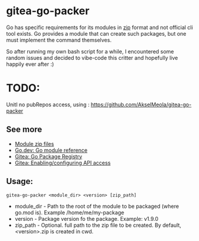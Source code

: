 # gitea-go-packer

Go has specific requirements for its modules in [zip](https://go.dev/ref/mod#zip-files) format and not official cli tool exists.
Go provides a module that can create such packages, but one must implement the command themselves. 

So after running my own bash script for a while, I encountered some random issues and decided to vibe-code 
this critter and hopefully live happily ever after :) 


# TODO: 
Unitl no pubRepos access, using : https://github.com/AkselMeola/gitea-go-packer



## See more

- [Module zip files](https://go.dev/ref/mod#zip-files)
- [Go.dev: Go module reference](https://go.dev/ref/mod)
- [Gitea: Go Package Registry](https://docs.gitea.com/usage/packages/go)
- [Gitea: Enabling/configuring API access](https://docs.gitea.com/development/api-usage#authentication)


## Usage:

`gitea-go-packer <module_dir> <version> [zip_path]`

- module_dir - Path to the root of the module to be packaged (where go.mod is). Example /home/me/my-package
- version - Package version fo the package. Example: v1.9.0
- zip_path - Optional. full path to the zip file to be created. By default, \<version\>.zip is created in cwd.

```bash

```